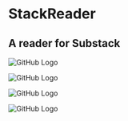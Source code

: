 # StackReader
## A reader for Substack

![GitHub Logo](/screenshots/1.png)

![GitHub Logo](/screenshots/2.png)

![GitHub Logo](/screenshots/3.png)

![GitHub Logo](/screenshots/4.png)
